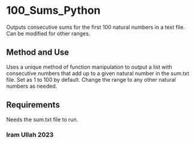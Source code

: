 # 100_Sums_Python
Outputs consecutive sums for the first 100 natural numbers in a text file. Can be modified for other ranges.
## Method and Use
Uses a unique method of function manipulation to output a list with consecutive numbers that add up to a given natural number in the sum.txt file.
Set as 1 to 100 by default.
Change the range to any other natural numbers as needed.
## Requirements
Needs the sum.txt file to run.
### Iram Ullah 2023
